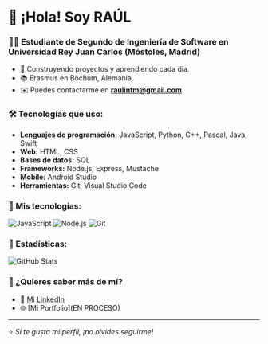 # 👋 ¡Hola! Soy RAÚL
### 🧑‍💻 Estudiante de Segundo de Ingeniería de Software en Universidad Rey Juan Carlos (Móstoles, Madrid)

- 🚀 Construyendo proyectos y aprendiendo cada día.
- 📚 Erasmus en Bochum, Alemania.
- ✉️ Puedes contactarme en **[raulintm@gmail.com](mailto:raulintm@gmail.com)**.

### 🛠️ Tecnologías que uso:  
- **Lenguajes de programación:** JavaScript, Python, C++, Pascal, Java, Swift  
- **Web:** HTML, CSS 
- **Bases de datos:** SQL  
- **Frameworks:** Node.js, Express, Mustache  
- **Mobile:** Android Studio  
- **Herramientas:** Git, Visual Studio Code  

### 🚀 Mis tecnologías:  
![JavaScript](https://img.shields.io/badge/-JavaScript-F7DF1E?logo=javascript&logoColor=black) 
![Node.js](https://img.shields.io/badge/-Node.js-339933?logo=node.js&logoColor=white) 
![Git](https://img.shields.io/badge/-Git-F05032?logo=git&logoColor=white)


### 🌟 Estadísticas:
![GitHub Stats](https://github-readme-stats.vercel.app/api?username=raultejada24&show_icons=true&theme=radical)

### 💬 ¿Quieres saber más de mí?
- 💼 [Mi LinkedIn](https://www.linkedin.com/in/raúl-tejada-merinero-828ab2320)
- 🌐 [Mi Portfolio](EN PROCESO)


---
⭐️ *Si te gusta mi perfil, ¡no olvides seguirme!*
